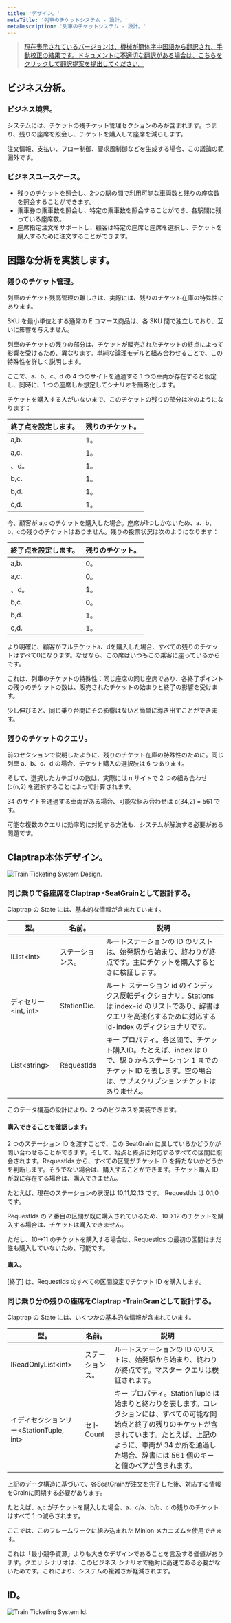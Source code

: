 ```yaml
---
title: 'デザイン。'
metaTitle: '列車のチケットシステム - 設計。'
metaDescription: '列車のチケットシステム - 設計。'
---
```


> [現在表示されているバージョンは、機械が簡体字中国語から翻訳され、手動校正の結果です。ドキュメントに不適切な翻訳がある場合は、こちらをクリックして翻訳提案を提出してください。](https://crwd.in/newbeclaptrap)

## ビジネス分析。

### ビジネス境界。

システムには、チケットの残チケット管理セクションのみが含まれます。つまり、残りの座席を照会し、チケットを購入して座席を減らします。

注文情報、支払い、フロー制御、要求風制御などを生成する場合、この議論の範囲外です。

### ビジネスユースケース。

- 残りのチケットを照会し、2つの駅の間で利用可能な車両数と残りの座席数を照会することができます。
- 乗車券の乗車数を照会し、特定の乗車数を照会することができ、各駅間に残っている座席数。
- 座席指定注文をサポートし、顧客は特定の座席と座席を選択し、チケットを購入するために注文することができます。

## 困難な分析を実装します。

### 残りのチケット管理。

列車のチケット残高管理の難しさは、実際には、残りのチケット在庫の特殊性にあります。

SKU を最小単位とする通常の E コマース商品は、各 SKU 間で独立しており、互いに影響を与えません。

列車のチケットの残りの部分は、チケットが販売されたチケットの終点によって影響を受けるため、異なります。単純な論理モデルと組み合わせることで、この特殊性を詳しく説明します。

ここで、a、b、c、d の 4 つのサイトを通過する 1 つの車両が存在すると仮定し、同時に、1 つの座席しか想定してシナリオを簡略化します。

チケットを購入する人がいないまで、このチケットの残りの部分は次のようになります：

| 終了点を設定します。 | 残りのチケット。 |
| ---------- | -------- |
| a,b.       | 1。       |
| a,c.       | 1。       |
| 、d。        | 1。       |
| b,c.       | 1。       |
| b,d.       | 1。       |
| c,d.       | 1。       |

今、顧客が a,c のチケットを購入した場合。座席が1つしかないため、a、b、b、cの残りのチケットはありません。残りの投票状況は次のようになります：

| 終了点を設定します。 | 残りのチケット。 |
| ---------- | -------- |
| a,b.       | 0。       |
| a,c.       | 0。       |
| 、d。        | 1。       |
| b,c.       | 0。       |
| b,d.       | 1。       |
| c,d.       | 1。       |

より明確に、顧客がフルチケットa、dを購入した場合、すべての残りのチケットはすべて0になります。なぜなら、この席はいつもこの乗客に座っているからです。

これは、列車のチケットの特殊性：同じ座席の同じ座席であり、各終了ポイントの残りのチケットの数は、販売されたチケットの始まりと終了の影響を受けます。

少し伸びると、同じ乗り台間にその影響はないと簡単に導き出すことができます。

### 残りのチケットのクエリ。

前のセクションで説明したように、残りのチケット在庫の特殊性のために。同じ列車 a、b、c、d の場合、チケット購入の選択肢は 6 つあります。

そして、選択したカテゴリの数は、実際には n サイトで 2 つの組み合わせ (c(n,2) を選択することによって計算されます。

34 のサイトを通過する車両がある場合、可能な組み合わせは c(34,2) = 561 です。

可能な複数のクエリに効率的に対処する方法も、システムが解決する必要がある問題です。

## Claptrap本体デザイン。

![Train Ticketing System Design.](/images/20200720-001.png)

### 同じ乗りで各座席をClaptrap -SeatGrainとして設計する。

Claptrap の State には、基本的な情報が含まれています。

| 型。                                | 名前。         | 説明                                                                                                  |
| --------------------------------- | ----------- | --------------------------------------------------------------------------------------------------- |
| IList&lt;int&gt;      | ステーションス。    | ルートステーションの ID のリストは、始発駅から始まり、終わりが終点です。主にチケットを購入するときに検証します。                                          |
| ディセリー&lt;int, int&gt; | StationDic. | ルート ステーション id のインデックス反転ディクショナリ。Stations は index-id のリストであり、辞書はクエリを高速化するために対応する id-index のディクショナリです。 |
| List&lt;string&gt;    | RequestIds  | キー プロパティ。各区間で、チケット購入ID。たとえば、index は 0 で、駅 0 からステーション 1 までのチケット ID を表します。空の場合は、サブスクリプションチケットはありません。  |

このデータ構造の設計により、2 つのビジネスを実装できます。

#### 購入できることを確認します。

2 つのステーション ID を渡すことで、この SeatGrain に属しているかどうかが問い合わせることができます。そして、始点と終点に対応するすべての区間に照会されます。RequestIds から、すべての区間がチケット ID を持たないかどうかを判断します。そうでない場合は、購入することができます。チケット購入 ID が既に存在する場合は、購入できません。

たとえば、現在のステーションの状況は 10,11,12,13 です。 RequestIds は 0,1,0 です。

RequestIds の 2 番目の区間が既に購入されているため、10->12 のチケットを購入する場合は、チケットは購入できません。

ただし、10->11 のチケットを購入する場合は、RequestIds の最初の区間はまだ誰も購入していないため、可能です。

#### 購入。

[終了] は、RequestIds のすべての区間設定でチケット ID を購入します。

### 同じ乗り分の残りの座席をClaptrap -TrainGranとして設計する。

Claptrap の State には、いくつかの基本的な情報が含まれています。

| 型。                                              | 名前。      | 説明                                                                                                                                |
| ----------------------------------------------- | -------- | --------------------------------------------------------------------------------------------------------------------------------- |
| IReadOnlyList&lt;int&gt;            | ステーションス。 | ルートステーションの ID のリストは、始発駅から始まり、終わりが終点です。マスター クエリは検証されます。                                                                            |
| イディセクションリー&lt;StationTuple, int&gt; | セトCount  | キー プロパティ。StationTuple は始まりと終わりを表します。コレクションには、すべての可能な開始点と終了の残りのチケットが含まれています。たとえば、上記のように、車両が 34 か所を通過した場合、辞書には 561 個のキーと値のペアが含まれます。 |

上記のデータ構造に基づいて、各SeatGrainが注文を完了した後、対応する情報をGrainに同期する必要があります。

たとえば、a,c がチケットを購入した場合、a、c/a、b/b、c の残りのチケットはすべて 1 つ減らされます。

ここでは、このフレームワークに組み込まれた Minion メカニズムを使用できます。

これは「最小競争資源」よりも大きなデザインであることを言及する価値があります。クエリ シナリオは、このビジネス シナリオで絶対に高速である必要がないためです。これにより、システムの複雑さが軽減されます。

## ID。

![Train Ticketing System Id.](/images/20200813-001.png)
